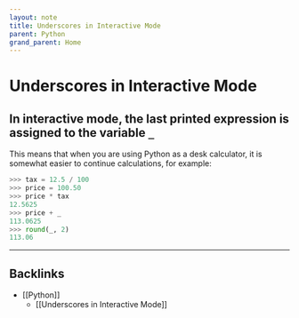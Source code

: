 ```yaml
---
layout: note
title: Underscores in Interactive Mode
parent: Python
grand_parent: Home
---
```


# Underscores in Interactive Mode

## In interactive mode, the last printed expression is assigned to the variable `_`

This means that when you are using Python as a desk calculator, it is somewhat easier to continue calculations, for example:

```py
>>> tax = 12.5 / 100
>>> price = 100.50
>>> price * tax
12.5625
>>> price + _
113.0625
>>> round(_, 2)
113.06
```

---
## Backlinks
* [[Python]]
	* [[Underscores in Interactive Mode]]

